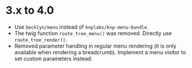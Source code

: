 3.x to 4.0
==========

*   Use `becklyn/menu` instead of `knplabs/knp-menu-bundle`.
*   The twig function `route_tree_menu()` was removed. Directly use `route_tree_render()`.
*   Removed parameter handling in regular menu rendering (it is only available when rendering a breadcrumb). Implement a menu visitor
    to set custom parameters instead.
